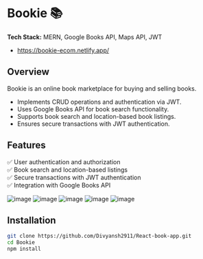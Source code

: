 # Bookie 📚  
**Tech Stack:** MERN, Google Books API, Maps API, JWT  
- https://bookie-ecom.netlify.app/

## Overview  
Bookie is an online book marketplace for buying and selling books.  
- Implements CRUD operations and authentication via JWT.  
- Uses Google Books API for book search functionality.  
- Supports book search and location-based book listings.  
- Ensures secure transactions with JWT authentication.  

## Features  
✅ User authentication and authorization  
✅ Book search and location-based listings  
✅ Secure transactions with JWT authentication  
✅ Integration with Google Books API  

![image](https://github.com/user-attachments/assets/1aa5c31e-9ac9-4d95-bd17-110e6775110a)
![image](https://github.com/user-attachments/assets/e9857f53-fe18-4976-a3a0-1fd5e575b1e2)
![image](https://github.com/user-attachments/assets/a24ecc42-48a8-48b0-a8a2-97af40bdabe5)
![image](https://github.com/user-attachments/assets/2fef8673-e411-4e58-9807-596dbf8b0ad6)
![image](https://github.com/user-attachments/assets/71e9d21a-277b-4390-8b1b-19aad5453f9b)


## Installation  
```sh
git clone https://github.com/Divyansh2911/React-book-app.git
cd Bookie
npm install


